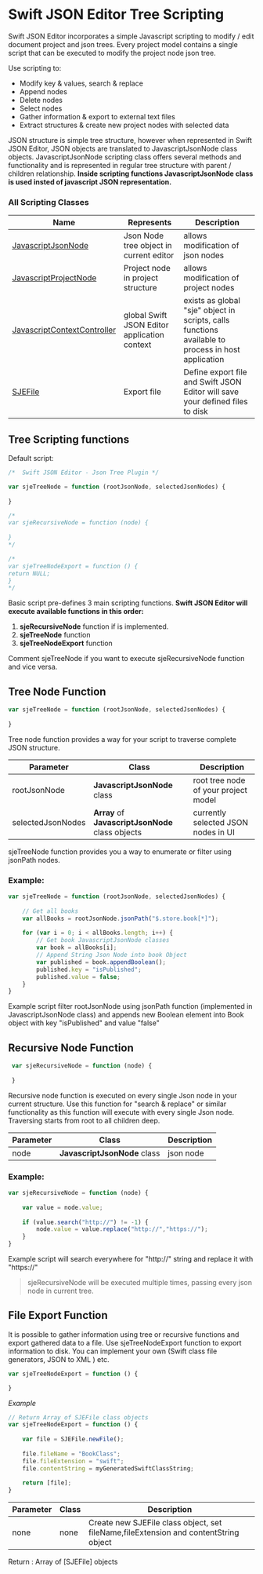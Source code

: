 
# Swift JSON Editor Tree Scripting

Swift JSON Editor incorporates a simple Javascript scripting to modify / edit document project and json trees. Every project model contains a single script that can be executed to modify the project node json tree.

Use scripting to:

- Modify key & values, search & replace
- Append nodes
- Delete nodes
- Select nodes
- Gather information & export to external text files
- Extract structures & create new project nodes with selected data

JSON structure is simple tree structure, however when represented in Swift JSON Editor, JSON objects are translated to JavascriptJsonNode class objects. JavascriptJsonNode scripting class offers several methods and functionality and is represented in regular tree structure with parent / children relationship. **Inside scripting functions JavascriptJsonNode class is used insted of javascript JSON representation.**

### All Scripting Classes

| Name | Represents | Description |
|----|----|----|
| [JavascriptJsonNode](SwiftJSONEditor-JavascriptJsonNode.md) | Json Node tree object in current editor | allows modification of json nodes |
| [JavascriptProjectNode](SwiftJSONEditor-JavascriptProjectNode.md) | Project node in project structure | allows modification of project nodes |
| [JavascriptContextController](SwiftJSONEditor-JavascriptContextController.md) | global Swift JSON Editor application context | exists as global "sje" object in scripts, calls functions available to process in host application |
| [SJEFile](SwiftJSONEditor-SJEFile.md) | Export file | Define export file and Swift JSON Editor will save your defined files to disk |


## Tree Scripting functions

Default script:

```javascript
/*  Swift JSON Editor - Json Tree Plugin */

var sjeTreeNode = function (rootJsonNode, selectedJsonNodes) {
    
}

/*
var sjeRecursiveNode = function (node) {
 
}
*/

/*
var sjeTreeNodeExport = function () {
return NULL;
}
*/

```

Basic script pre-defines 3 main scripting functions. **Swift JSON Editor will execute available functions in this order:**

1. **sjeRecursiveNode** function if is implemented.
2. **sjeTreeNode** function 
3. **sjeTreeNodeExport** function

Comment sjeTreeNode if you want to execute sjeRecursiveNode function and vice versa. 



## Tree Node Function

```javascript
var sjeTreeNode = function (rootJsonNode, selectedJsonNodes) {
    
}
```

Tree node function provides a way for your script to traverse complete JSON structure. 

| Parameter | Class | Description |
|---|----|----|
| rootJsonNode | **JavascriptJsonNode** class | root tree node of your project model |
| selectedJsonNodes | **Array** of **JavascriptJsonNode** class objects  | currently selected JSON nodes in UI |

sjeTreeNode function provides you a way to enumerate or filter using jsonPath nodes. 

### Example:

```javascript
var sjeTreeNode = function (rootJsonNode, selectedJsonNodes) {
   
  	// Get all books
  	var allBooks = rootJsonNode.jsonPath("$.store.book[*]");
  
    for (var i = 0; i < allBooks.length; i++) {
  		// Get book JavascriptJsonNode classes
  		var book = allBooks[i];
  		// Append String Json Node into book Object
      	var published = book.appendBoolean();
      	published.key = "isPublished";
      	published.value = false;
	}
}
```

Example script filter rootJsonNode using jsonPath function (implemented in JavascriptJsonNode class) and appends new Boolean element into Book object with key "isPublished" and value "false"



## Recursive Node Function

```javascript
 var sjeRecursiveNode = function (node) {
 
 }
```

Recursive node function is executed on every single Json node in your current structure. Use this function for "search & replace" or similar functionality as this function will execute with every single Json node. Traversing starts from root to all children deep.

| Parameter | Class | Description |
|---|----|----|
| node | **JavascriptJsonNode** class | json node  |


### Example:

```javascript
var sjeRecursiveNode = function (node) {
 
   	var value = node.value;
  
   	if (value.search("http://") != -1) {
   		node.value = value.replace("http://","https://");
	}
}
```

Example script will search everywhere for "http://" string and replace it with "https://"

> sjeRecursiveNode will be executed multiple times, passing every json node in current tree.



## File Export Function

It is possible to gather information using tree or recursive functions and export gathered data to a file. Use sjeTreeNodeExport function to export information to disk. You can implement your own (Swift class file generators, JSON to XML ) etc.

```javascript
var sjeTreeNodeExport = function () {

}
```

*Example*
```javascript
// Return Array of SJEFile class objects
var sjeTreeNodeExport = function () {
	
	var file = SJEFile.newFile();
	
   	file.fileName = "BookClass";
   	file.fileExtension = "swift";
   	file.contentString = myGeneratedSwiftClassString;
   	
  	return [file];
}
```

| Parameter | Class | Description |
|---|----|----|
| none | none | Create new SJEFile class object, set fileName,fileExtension and contentString object |
Return : Array of [SJEFile] objects


